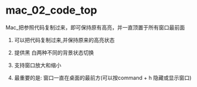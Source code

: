 # mac_02_code_top
Mac_把参照代码复制过来，即可保持原有高亮，并一直顶置于所有窗口最前面


1. 可以把代码复制过来,并保持原来的高亮状态

2. 提供黑 白两种不同的背景状态切换

3. 支持窗口放大和缩小

4. 最重要的是: 窗口一直在桌面的最前方(可以按command + h 隐藏或显示窗口)

